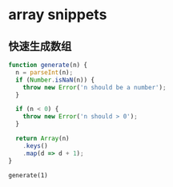 # array snippets

## 快速生成数组

```javascript
function generate(n) {
  n = parseInt(n);
  if (Number.isNaN(n)) {
    throw new Error('n should be a number');
  }

  if (n < 0) {
    throw new Error('n should > 0');
  }

  return Array(n)
    .keys()
    .map(d => d + 1);
}
```

```
generate(1)
```
